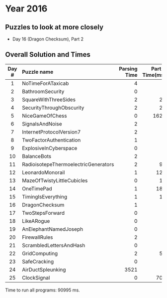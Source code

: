 # Year 2016

## Puzzles to look at more closely
* Day 16 (Dragon Checksum), Part 2

## Overall Solution and Times

|Day #|              Puzzle name |        Parsing Time |     Part 1 Time(ms) |     Part 2 Time(ms) |       Part 1 Answer |       Part 2 Answer |
|:-----:|:---|---:|---:|---:|---:|---:|
|   1 |        NoTimeForATaxicab |                   4 |                   0 |                   3 |                 253 |                 126 |
|   2 |         BathroomSecurity |                   0 |                   2 |                   1 |               65556 |               CB779 |
|   3 |     SquareWithThreeSides |                   2 |                  26 |                  10 |                1050 |                1921 |
|   4 | SecurityThroughObscurity |                   2 |                  22 |                   2 |              185371 |                 984 |
|   5 |          NiceGameOfChess |                   0 |                1621 |                4670 |            f77a0e6e |            999828ec |
|   6 |          SignalsAndNoise |                   2 |                   0 |                   0 |            umejzgdw |            aovueakv |
|   7 | InternetProtocolVersion7 |                   2 |                   2 |                   3 |                 105 |                 258 |
|   8 |  TwoFactorAuthentication |                   1 |                   0 |                   0 |                 110 |ZJHRKCPLYJ|
|   9 |    ExplosiveInCyberspace |                   0 |                   0 |                   1 |               70186 |         10915059201 |
|  10 |              BalanceBots |                   2 |                   1 |                   6 |                  73 |                3965 |
|  11 |RadioisotepeThermoelectricGenerators |                   2 |                  96 |                 518 |                  37 |                  61 |
|  12 |         LeonardoMonorail |                   1 |                 122 |                2695 |              318077 |             9227731 |
|  13 |MazeOfTwistyLittleCubicles |                   0 |                  15 |                   2 |                  96 |                 141 |
|  14 |               OneTimePad |                   1 |                 181 |               63479 |               35186 |               22429 |
|  15 |       TimingIsEverything |                   1 |                  18 |                 125 |              203660 |             2408135 |
|  16 |           DragonChecksum |                   1 |                   0 |                 349 |   11101010111100010 |   01001101001000101 |
|  17 |          TwoStepsForward |                   0 |                   1 |                  84 |          RDRLDRDURD |                 596 |
|  18 |               LikeARogue |                   0 |                   5 |                8825 |                2013 |            20006289 |
|  19 |    AnElephantNamedJoseph |                   0 |                   0 |                2629 |             1830117 |             1417887 |
|  20 |            FirewallRules |                   2 |                   1 |                  10 |            31053880 |                 117 |
|  21 |  ScrambledLettersAndHash |                   0 |                   3 |                1141 |            gbhafcde |            bcfaegdh |
|  22 |            GridComputing |                   2 |                  54 |                   3 |                1003 |                 192 |
|  23 |             SafeCracking |                   0 |                   0 |                   0 |               12573 |           479009133 |
|  24 |        AirDuctSpleunking |                3521 |                   8 |                   8 |                 518 |                 716 |
|  25 |              ClockSignal |                   0 |                 704 |                   0 |                 196 |Click the link to finish |

Time to run all programs: 90995 ms.